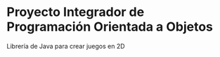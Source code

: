 # Proyecto Integrador de Programación Orientada a Objetos

Librería de Java para crear juegos en 2D
